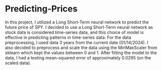 # Predicting-Prices

In this project, I utilized a Long Short-Term neural network to predict the future price of SPY. I decided to use a Long Short-Term neural network as stock data is considered time-series data, and this choice of model is effective in predicting patterns in time-series data. For the data preprocessing, I used data 3 years from the current date (01/14/2024). I also decided to preprocess and scale the data using the MinMaxScaler from sklearn which kept the values between 0 and 1. After fitting the model to the data, I had a testing mean-squared error of approximately 0.0295 (on the scaled data).
